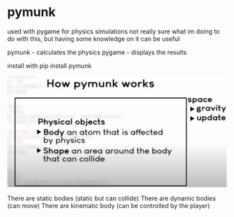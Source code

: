 # pymunk

used with pygame for physics simulations
not really sure what im doing to do with this, but having some knowledge on it can be useful

pymunk - calculates the physics
pygame - displays the results

install with pip install pymunk

![how pymunk works](image.png)

There are static bodies (static but can collide)
There are dynamic bodies (can move)
There are kinematic body (can be controlled by the player)

